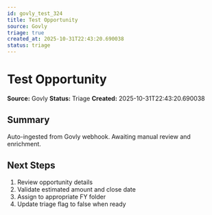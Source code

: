 ```yaml
---
id: govly_test_324
title: Test Opportunity
source: Govly
triage: true
created_at: 2025-10-31T22:43:20.690038
status: triage
---
```


# Test Opportunity

**Source:** Govly
**Status:** Triage
**Created:** 2025-10-31T22:43:20.690038

## Summary

Auto-ingested from Govly webhook. Awaiting manual review and enrichment.

## Next Steps

1. Review opportunity details
2. Validate estimated amount and close date
3. Assign to appropriate FY folder
4. Update triage flag to false when ready
